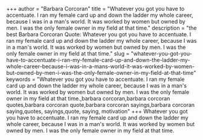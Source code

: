 +++
author = "Barbara Corcoran"
title = "Whatever you got you have to accentuate. I ran my female card up and down the ladder my whole career, because I was in a man's world. It was worked by women but owned by men. I was the only female owner in my field at that time."
description = "the best Barbara Corcoran Quote: Whatever you got you have to accentuate. I ran my female card up and down the ladder my whole career, because I was in a man's world. It was worked by women but owned by men. I was the only female owner in my field at that time."
slug = "whatever-you-got-you-have-to-accentuate-i-ran-my-female-card-up-and-down-the-ladder-my-whole-career-because-i-was-in-a-mans-world-it-was-worked-by-women-but-owned-by-men-i-was-the-only-female-owner-in-my-field-at-that-time"
keywords = "Whatever you got you have to accentuate. I ran my female card up and down the ladder my whole career, because I was in a man's world. It was worked by women but owned by men. I was the only female owner in my field at that time.,barbara corcoran,barbara corcoran quotes,barbara corcoran quote,barbara corcoran sayings,barbara corcoran saying,quotes, sayings,quote, saying, motivation"
+++
Whatever you got you have to accentuate. I ran my female card up and down the ladder my whole career, because I was in a man's world. It was worked by women but owned by men. I was the only female owner in my field at that time.
